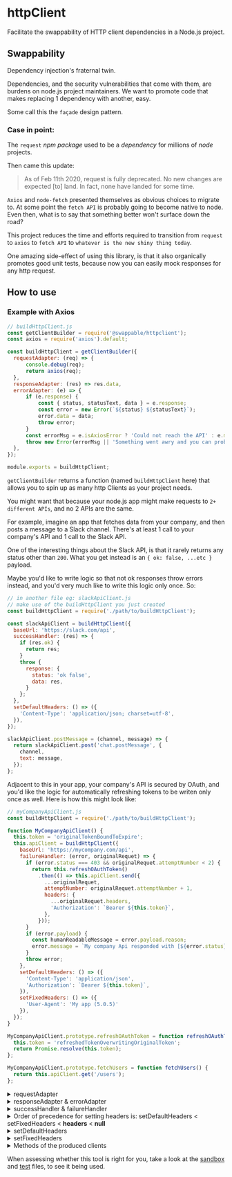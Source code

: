 # httpClient
Facilitate the swappability of HTTP client dependencies in a Node.js project.

## Swappability
Dependency injection's fraternal twin.

Dependencies, and the security vulnerabilities that come with them, are burdens on node.js project maintainers. We want to promote code that makes replacing 1 dependency with another, easy.

Some call this the `façade` design pattern.

### Case in point:
The `request` _npm package_ used to be a _dependency_ for millions of _node_ projects.

Then came this update:
> As of Feb 11th 2020, request is fully deprecated. No new changes are expected [to] land.
> In fact, none have landed for some time.

`Axios` and `node-fetch` presented themselves as obvious choices to migrate to. At some point the
`fetch API` is probably going to become native to node. Even then, what is to say that something
better won't surface down the road?

This project reduces the time and efforts required to transition from `request`
to `axios` to `fetch API` to `whatever is the new shiny thing today`.

One amazing side-effect of using this library, is that it also organically promotes good unit tests,
because now you can easily mock responses for any http request.

## How to use
### Example with Axios
```js
// buildHttpClient.js
const getClientBuilder = require('@swappable/httpclient');
const axios = require('axios').default;

const buildHttpClient = getClientBuilder({
  requestAdapter: (req) => {
      console.debug(req);
      return axios(req);
  },
  responseAdapter: (res) => res.data,
  errorAdapter: (e) => {
      if (e.response) {
          const { status, statusText, data } = e.response;
          const error = new Error(`${status} ${statusText}`);
          error.data = data;
          throw error;
      }
      const errorMsg = e.isAxiosError ? 'Could not reach the API' : e.message;
      throw new Error(errorMsg || 'Something went awry and you can probably fix it');
  },
});

module.exports = buildHttpClient;
```
`getClientBuilder` returns a function (named `buildHttpClient` here)
that allows you to spin up as many http Clients as your project needs.

You might want that because your node.js app might make requests to `2+ different APIs`,
and no 2 APIs are the same.

For example, imagine an app that fetches data from your company, and then posts a message to
a Slack channel. There's at least 1 call to your company's API and 1 call to the Slack API.

One of the interesting things about the Slack API,
is that it rarely returns any status other than `200`.
What you get instead is an `{ ok: false, ...etc }` payload.

Maybe you'd like to write logic so that not ok responses throw errors instead,
and you'd very much like to write this logic only once. So:

```js
// in another file eg: slackApiClient.js
// make use of the buildHttpClient you just created
const buildHttpClient = require('./path/to/buildHttpClient');

const slackApiClient = buildHttpClient({
  baseUrl: 'https://slack.com/api',
  successHandler: (res) => {
    if (res.ok) {
      return res;
    }
    throw {
      response: {
        status: 'ok false',
        data: res,
      }
    };
  },
  setDefaultHeaders: () => ({
    'Content-Type': 'application/json; charset=utf-8',
  }),
});

slackApiClient.postMessage = (channel, message) => {
  return slackApiClient.post('chat.postMessage', {
    channel,
    text: message,
  });
};
```

Adjacent to this in your app, your company's API is secured by OAuth, and you'd like the logic
for automatically refreshing tokens to be writen only once as well.
Here is how this might look like:

```js
// myCompanyApiClient.js
const buildHttpClient = require('./path/to/buildHttpClient');

function MyCompanyApiClient() {
  this.token = 'originalTokenBoundToExpire';
  this.apiClient = buildHttpClient({
    baseUrl: 'https://mycompany.com/api',
    failureHandler: (error, originalRequet) => {
      if (error.status === 403 && originalRequet.attemptNumber < 2) {
        return this.refreshOAuthToken()
          .then(() => this.apiClient.send({
            ...originalRequet,
            attemptNumber: originalRequet.attemptNumber + 1,
            headers: {
              ...originalRequet.headers,
              'Authorization': `Bearer ${this.token}`,
            },
          }));
      }
      if (error.payload) {
        const humanReadableMessage = error.payload.reason;
        error.message = `My company Api responded with [${error.status}] ${humanReadableMessage}`;
      }
      throw error;
    },
    setDefaultHeaders: () => ({
      'Content-Type': 'application/json',
      'Authorization': `Bearer ${this.token}`,
    }),
    setFixedHeaders: () => ({
      'User-Agent': 'My app (5.0.5)'
    }),
  });
}

MyCompanyApiClient.prototype.refreshOAuthToken = function refreshOAuthToken() {
  this.token = 'refreshedTokenOverwritingOriginalToken';
  return Promise.resolve(this.token);
};

MyCompanyApiClient.prototype.fetchUsers = function fetchUsers() {
  return this.apiClient.get('/users');
};
```

<details>
  <summary>requestAdapter</summary>

  #### requestAdapter
  Adapts the request to the swappable dependency.
  Http client libraries like `axios` or `fetch` always expose a function that actually sends the request over the wire. Their signatures vary, hence the adapter.

  It will always be called with:
  ```json
  {
    "headers": { "or": null },
    "method": "UPPERCASE http method",
    "url": "fully qualified url",
    "attemptNumber": 1
    "data": "json string or undefined"
  }
  ```
  The adapter `must` return a `promise`.
</details>

<details>
  <summary>responseAdapter & errorAdapter</summary>

  #### responseAdapter & errorAdapter
  These are the callbacks that will `always` be called when a promise settles,
  for `all` clients.

  In other words, this is about transforming the API responses and errors
  from the swappable dependency, _regardless_ of which _API_ returns or throws them.

  You can think of it as a _vendor adapter_, where the `vendor` is the swappable library (eg: axios).

  This is a good place to add debug logs.

  If really you're happy with the response or error just the way the vendor delivers them,
  then just do:
  ```js
  const responseAdapter = res => res;
  const errorAdapter = err => { throw err };
  ```
</details>

<details>
  <summary>successHandler & failureHandler</summary>

  #### successHandler & failureHandler
  These are the optional callbacks that you may want called when a promise settles,
  for `a specific` client.

  In other words, this is about transforming the API responses and errors of a specific API,
  _regardless_ of which _library_ executes the request.

  This is a good place to handle OAuth token expirations.

  Both customSuccessAdapter & customFailureAdapter receive the original request as their 2nd argument.
  ```js
  const successHandler = (res, req) => /* do your thing */;
  const failureHandler = (err, req) => /* do your thing */;
  ```
</details>

<details>
  <summary>
    Order of precedence for setting headers is:
    setDefaultHeaders < setFixedHeaders < <b>headers</b> < <b>null</b>
  </summary>

  #### `setDefaultHeaders` < `setFixedHeaders` < per-request headers < `null`
  The latter will take precedence over the former.

  What this means is:
  If the consumer specifies headers on a per-request basis,
  like so: `apiClient.get(url, { headers })`, while also specifying the `setFixedHeaders` and
  `setDefaultHeaders` functions:
  1. `setDefaultHeaders` does not even get called for this request
  2. the return value of `setFixedHeaders` is merged with the request headers,
  but when 2 keys match, the per-request specification is used
  3. every single key of the per-request headers is guaranteed to be sent to the api
  4. every key of the fixed headers that isn't overridden by the per-request headers, is sent
  5. `apiClient.get(url, { headers: null })` specifies that `no` headers should be sent
  with this request
</details>

<details>
  <summary>setDefaultHeaders</summary>

#### setDefaultHeaders
If provided, it is called automatically when no headers are provided on a per-request basis.
```js
// setDefaultHeaders will be called
apiClient
  .get('https://lol.com')
  .catch(console.error);

// setDefaultHeaders will not be called
const headers = { 'Content-Type': 'application/json' };
apiClient
  .get('https://lol.com', { headers })
  .catch(console.error);
```
</details>

<details>
  <summary>setFixedHeaders</summary>

#### setFixedHeaders
If provided, it is called automatically unless headers are explicitly set to `null`.
This is useful if, for example, you want to specify an additional "User-Agent" header on all requests,
regardless of how the other headers are set.
```js
// apiClient was instantiated with
// setFixedHeaders: () => ({ 'Content-Type': 'application/json' })

apiClient
  .get('https://lol.com')
  .catch(console.error);
// applied as headers === { 'Content-Type': 'application/json' }

const headers = { 'timeout': 5000 };
apiClient
  .get('https://lol.com', { headers })
  .catch(console.error);
// merged as headers === { 'Content-Type': 'application/json', 'timeout': 5000 }

const headers = { 'Content-Type': 'x-www-form-urlencoded' };
apiClient
  .post('https://lol.com/auth', 'grant_type=password+stuff=etc', { headers })
  .catch(console.error);
// overridden as headers === { 'Content-Type': 'x-www-form-urlencoded' }

apiClient
  .get('https://lol.com', { headers: null })
  .catch(console.error);
// setFixedHeaders was not called
```
</details>


<details>
  <summary>Methods of the produced clients</summary>

#### Methods of the produced clients
+ `get`: (url, { queryParams, pathParams, headers } = {}) => Promise
+ `post`: (url, data, { pathParams, headers } = {}) => Promise
+ `put`: (url, data, { pathParams, headers } = {}) => Promise
+ `patch`: (url, data, { pathParams, headers } = {}) => Promise
+ `delete`: (url, { pathParams, headers } = {}) => Promise
+ `options`: (url, { pathParams, headers } = {}) => Promise
And for when you need full control over the request:
+ `send`: ({ headers, method, url, data, queryParams, pathParams, attemptNumber }) => Promise
  + `pathParams` is an `array` of strings used to build a `/path/appended/to/url`
  + `queryParams` is an `object` literal used to build a `?query=string&appendedto=url%26path`
  + `attemptNumber` is the `number` of time this request has been attempted. Defaults to `1`
</details>

When assessing whether this tool is right for you,
take a look at the [sandbox](sandbox.js) and [test](src/index.test.js) files, to see it being used.